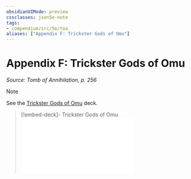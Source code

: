 ```yaml
---
obsidianUIMode: preview
cssclasses: json5e-note
tags:
- compendium/src/5e/toa
aliases: ["Appendix F: Trickster Gods of Omu"]
---
```

# Appendix F: Trickster Gods of Omu
*Source: Tomb of Annihilation, p. 256* 

> [!note]
> See the [Trickster Gods of Omu](Mechanics/decks/trickster-gods-of-omu-toa.md) deck.

> [!embed-deck]- Trickster Gods of Omu
> ![Trickster Gods of Omu](Mechanics/decks/trickster-gods-of-omu-toa.md)